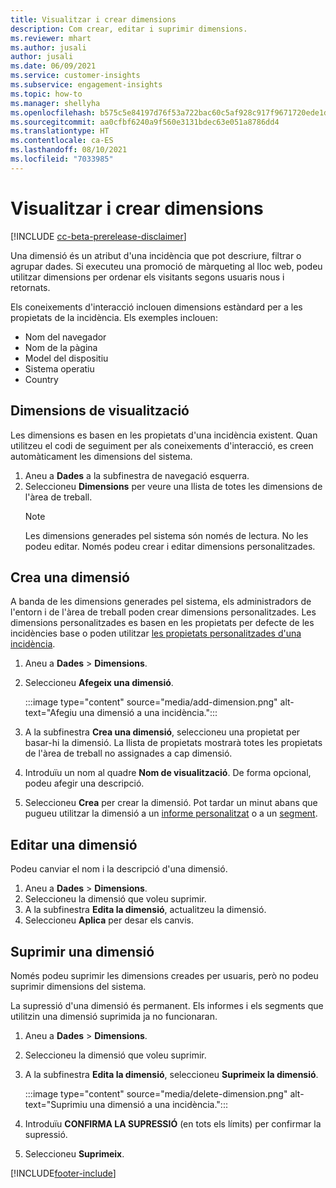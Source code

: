 ```yaml
---
title: Visualitzar i crear dimensions
description: Com crear, editar i suprimir dimensions.
ms.reviewer: mhart
ms.author: jusali
author: jusali
ms.date: 06/09/2021
ms.service: customer-insights
ms.subservice: engagement-insights
ms.topic: how-to
ms.manager: shellyha
ms.openlocfilehash: b575c5e84197d76f53a722bac60c5af928c917f9671720ede1de38c4a7478be4
ms.sourcegitcommit: aa0cfbf6240a9f560e3131bdec63e051a8786dd4
ms.translationtype: HT
ms.contentlocale: ca-ES
ms.lasthandoff: 08/10/2021
ms.locfileid: "7033985"
---
```

# <a name="view-and-create-dimensions"></a>Visualitzar i crear dimensions

[!INCLUDE [cc-beta-prerelease-disclaimer](includes/cc-beta-prerelease-disclaimer.md)]

Una dimensió és un atribut d'una incidència que pot descriure, filtrar o agrupar dades. Si executeu una promoció de màrqueting al lloc web, podeu utilitzar dimensions per ordenar els visitants segons usuaris nous i retornats.  

Els coneixements d'interacció inclouen dimensions estàndard per a les propietats de la incidència. Els exemples inclouen:

- Nom del navegador
- Nom de la pàgina
- Model del dispositiu
- Sistema operatiu
- Country

## <a name="view-dimensions"></a>Dimensions de visualització

Les dimensions es basen en les propietats d'una incidència existent. Quan utilitzeu el codi de seguiment per als coneixements d'interacció, es creen automàticament les dimensions del sistema.

1. Aneu a **Dades** a la subfinestra de navegació esquerra. 
1. Seleccioneu **Dimensions** per veure una llista de totes les dimensions de l'àrea de treball. 
   > [!NOTE]
   > Les dimensions generades pel sistema són només de lectura. No les podeu editar. Només podeu crear i editar dimensions personalitzades.

## <a name="create-a-dimension"></a>Crea una dimensió

A banda de les dimensions generades pel sistema, els administradors de l'entorn i de l'àrea de treball poden crear dimensions personalitzades. Les dimensions personalitzades es basen en les propietats per defecte de les incidències base o poden utilitzar [les propietats personalitzades d'una incidència](advanced-SDK-implementation.md).

1. Aneu a **Dades** > **Dimensions**.
1. Seleccioneu **Afegeix una dimensió**.

   :::image type="content" source="media/add-dimension.png" alt-text="Afegiu una dimensió a una incidència.":::

1. A la subfinestra **Crea una dimensió**, seleccioneu una propietat per basar-hi la dimensió. La llista de propietats mostrarà totes les propietats de l'àrea de treball no assignades a cap dimensió.
1. Introduïu un nom al quadre **Nom de visualització**. De forma opcional, podeu afegir una descripció.
1. Seleccioneu **Crea** per crear la dimensió. Pot tardar un minut abans que pugueu utilitzar la dimensió a un [informe personalitzat](custom-reports.md) o a un [segment](segments.md). 

## <a name="edit-a-dimension"></a>Editar una dimensió

Podeu canviar el nom i la descripció d'una dimensió.

1. Aneu a **Dades** > **Dimensions**.
1. Seleccioneu la dimensió que voleu suprimir.
1. A la subfinestra **Edita la dimensió**, actualitzeu la dimensió.
1. Seleccioneu **Aplica** per desar els canvis.

## <a name="delete-a-dimension"></a>Suprimir una dimensió

Només podeu suprimir les dimensions creades per usuaris, però no podeu suprimir dimensions del sistema.

La supressió d'una dimensió és permanent. Els informes i els segments que utilitzin una dimensió suprimida ja no funcionaran. 

1. Aneu a **Dades** > **Dimensions**.
1. Seleccioneu la dimensió que voleu suprimir.
1. A la subfinestra **Edita la dimensió**, seleccioneu **Suprimeix la dimensió**.

   :::image type="content" source="media/delete-dimension.png" alt-text="Suprimiu una dimensió a una incidència.":::

1. Introduïu **CONFIRMA LA SUPRESSIÓ** (en tots els límits) per confirmar la supressió. 
1. Seleccioneu **Suprimeix**.

[!INCLUDE[footer-include](../includes/footer-banner.md)]
